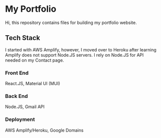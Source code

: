 # My Portfolio

Hi, this repository contains files for building my portfolio website. 

## Tech Stack

I started with AWS Amplify, however, I moved over to Heroku after learning Amplify does not support Node.JS servers. I rely on Node.JS for API needed on my Contact page.

### Front End
React.JS, Material UI (MUI)

### Back End
Node.JS, Gmail API

### Deployment
AWS Amplify/Heroku, Google Domains

